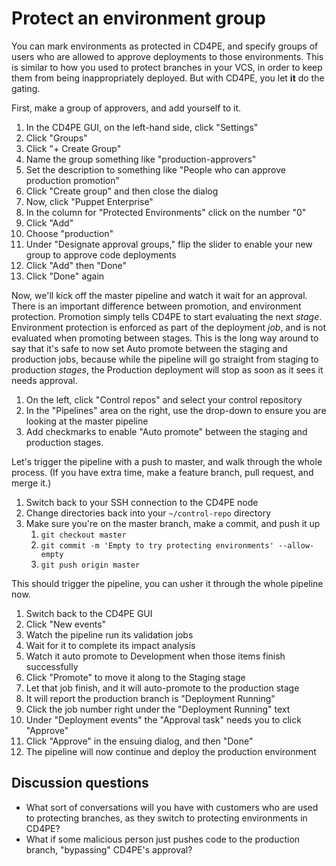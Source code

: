 # Protect an environment group

You can mark environments as protected in CD4PE, and specify groups of users who are allowed to approve deployments to those environments.  This is similar to how you used to protect branches in your VCS, in order to keep them from being inappropriately deployed.  But with CD4PE, you let **it** do the gating.

First, make a group of approvers, and add yourself to it.

1. In the CD4PE GUI, on the left-hand side, click "Settings"
1. Click "Groups"
1. Click "+ Create Group"
1. Name the group something like "production-approvers"
1. Set the description to something like "People who can approve production promotion"
1. Click "Create group" and then close the dialog
1. Now, click "Puppet Enterprise"
1. In the column for "Protected Environments" click on the number "0"
1. Click "Add"
1. Choose "production"
1. Under "Designate approval groups," flip the slider to enable your new group to approve code deployments
1. Click "Add" then "Done"
1. Click "Done" again

Now, we'll kick off the master pipeline and watch it wait for an approval.  There is an important difference between promotion, and environment protection.  Promotion simply tells CD4PE to start evaluating the next *stage*.  Environment protection is enforced as part of the deployment *job*, and is not evaluated when promoting between stages.  This is the long way around to say that it's safe to now set Auto promote between the staging and production jobs, because while the pipeline will go straight from staging to production *stages*, the Production deployment will stop as soon as it sees it needs approval.

1. On the left, click "Control repos" and select your control repository
1. In the "Pipelines" area on the right, use the drop-down to ensure you are looking at the master pipeline
1. Add checkmarks to enable "Auto promote" between the staging and production stages.

Let's trigger the pipeline with a push to master, and walk through the whole process.  (If you have extra time, make a feature branch, pull request, and merge it.)

1. Switch back to your SSH connection to the CD4PE node
1. Change directories back into your `~/control-repo` directory
1. Make sure you're on the master branch, make a commit, and push it up
    1. `git checkout master`
    1. `git commit -m 'Empty to try protecting environments' --allow-empty`
    1. `git push origin master`

This should trigger the pipeline, you can usher it through the whole pipeline now.

1. Switch back to the CD4PE GUI
1. Click "New events"
1. Watch the pipeline run its validation jobs
1. Wait for it to complete its impact analysis
1. Watch it auto promote to Development when those items finish successfully
1. Click "Promote" to move it along to the Staging stage
1. Let that job finish, and it will auto-promote to the production stage
1. It will report the production branch is "Deployment Running"
1. Click the job number right under the "Deployment Running" text
1. Under "Deployment events" the "Approval task" needs you to click "Approve"
1. Click "Approve" in the ensuing dialog, and then "Done"
1. The pipeline will now continue and deploy the production environment

## Discussion questions

* What sort of conversations will you have with customers who are used to protecting branches, as they switch to protecting environments in CD4PE?
* What if some malicious person just pushes code to the production branch, "bypassing" CD4PE's approval?
